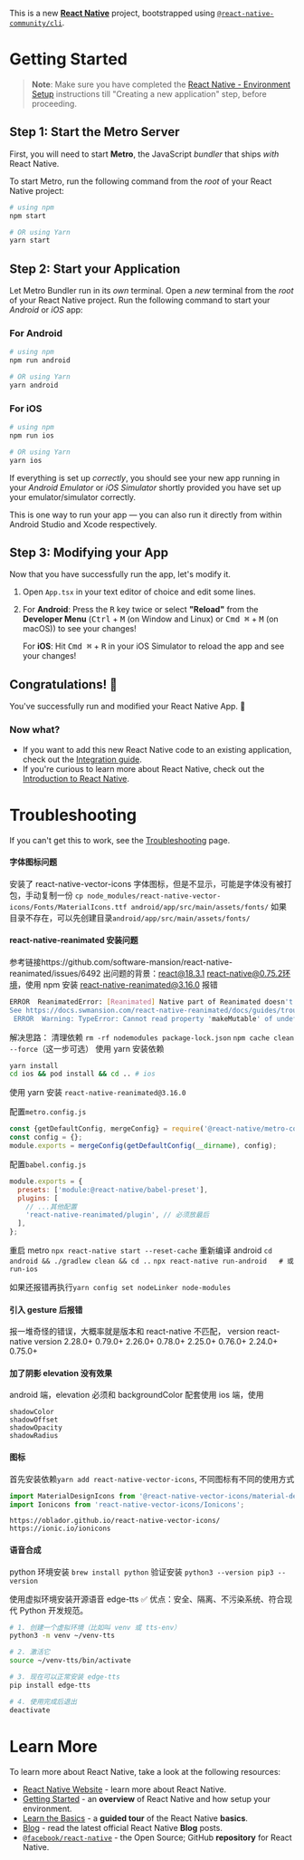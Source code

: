 This is a new [**React Native**](https://reactnative.dev) project, bootstrapped using [`@react-native-community/cli`](https://github.com/react-native-community/cli).

# Getting Started

> **Note**: Make sure you have completed the [React Native - Environment Setup](https://reactnative.dev/docs/environment-setup) instructions till "Creating a new application" step, before proceeding.

## Step 1: Start the Metro Server

First, you will need to start **Metro**, the JavaScript _bundler_ that ships _with_ React Native.

To start Metro, run the following command from the _root_ of your React Native project:

```bash
# using npm
npm start

# OR using Yarn
yarn start
```

## Step 2: Start your Application

Let Metro Bundler run in its _own_ terminal. Open a _new_ terminal from the _root_ of your React Native project. Run the following command to start your _Android_ or _iOS_ app:

### For Android

```bash
# using npm
npm run android

# OR using Yarn
yarn android
```

### For iOS

```bash
# using npm
npm run ios

# OR using Yarn
yarn ios
```

If everything is set up _correctly_, you should see your new app running in your _Android Emulator_ or _iOS Simulator_ shortly provided you have set up your emulator/simulator correctly.

This is one way to run your app — you can also run it directly from within Android Studio and Xcode respectively.

## Step 3: Modifying your App

Now that you have successfully run the app, let's modify it.

1. Open `App.tsx` in your text editor of choice and edit some lines.
2. For **Android**: Press the <kbd>R</kbd> key twice or select **"Reload"** from the **Developer Menu** (<kbd>Ctrl</kbd> + <kbd>M</kbd> (on Window and Linux) or <kbd>Cmd ⌘</kbd> + <kbd>M</kbd> (on macOS)) to see your changes!

   For **iOS**: Hit <kbd>Cmd ⌘</kbd> + <kbd>R</kbd> in your iOS Simulator to reload the app and see your changes!

## Congratulations! :tada:

You've successfully run and modified your React Native App. :partying_face:

### Now what?

- If you want to add this new React Native code to an existing application, check out the [Integration guide](https://reactnative.dev/docs/integration-with-existing-apps).
- If you're curious to learn more about React Native, check out the [Introduction to React Native](https://reactnative.dev/docs/getting-started).

# Troubleshooting

If you can't get this to work, see the [Troubleshooting](https://reactnative.dev/docs/troubleshooting) page.

#### 字体图标问题

安装了 react-native-vector-icons 字体图标，但是不显示，可能是字体没有被打包，手动复制一份
`cp node_modules/react-native-vector-icons/Fonts/MaterialIcons.ttf android/app/src/main/assets/fonts/`
如果目录不存在，可以先创建目录`android/app/src/main/assets/fonts/`

#### react-native-reanimated 安装问题

参考链接https://github.com/software-mansion/react-native-reanimated/issues/6492
出问题的背景：react@18.3.1 react-native@0.75.2环境，使用 npm 安装 react-native-reanimated@3.16.0 报错

```bash
ERROR  ReanimatedError: [Reanimated] Native part of Reanimated doesn't seem to be initialized (Worklets).
See https://docs.swmansion.com/react-native-reanimated/docs/guides/troubleshooting#native-part-of-reanimated-doesnt-seem-to-be-initialized Troubleshooting | React Native Reanimated Troubleshooting | React Native Reanimated   for more details., js engine: hermes [Component Stack]
 ERROR  Warning: TypeError: Cannot read property 'makeMutable' of undefined
```

解决思路：
清理依赖
`rm -rf nodemodules package-lock.json`
`npm cache clean --force`（这一步可选）
使用 yarn 安装依赖

```bash
yarn install
cd ios && pod install && cd .. # ios
```

使用 yarn 安装
`react-native-reanimated@3.16.0`

配置`metro.config.js`

```javascript
const {getDefaultConfig, mergeConfig} = require('@react-native/metro-config');
const config = {};
module.exports = mergeConfig(getDefaultConfig(__dirname), config);
```

配置`babel.config.js`

```javascript
module.exports = {
  presets: ['module:@react-native/babel-preset'],
  plugins: [
    // ...其他配置
    'react-native-reanimated/plugin', // 必须放最后
  ],
};
```

重启 metro
`npx react-native start --reset-cache`
重新编译 android
`cd android && ./gradlew clean && cd ..`
`npx react-native run-android   # 或 run-ios`

如果还报错再执行`yarn config set nodeLinker node-modules`

#### 引入 gesture 后报错

报一堆奇怪的错误，大概率就是版本和 react-native 不匹配，
version react-native version
2.28.0+ 0.79.0+
2.26.0+ 0.78.0+
2.25.0+ 0.76.0+
2.24.0+ 0.75.0+

#### 加了阴影 elevation 没有效果

android 端，elevation 必须和 backgroundColor 配套使用
ios 端，使用

```
shadowColor
shadowOffset
shadowOpacity
shadowRadius
```

#### 图标

首先安装依赖`yarn add react-native-vector-icons`, 不同图标有不同的使用方式

```ts
import MaterialDesignIcons from '@react-native-vector-icons/material-design-icons';
import Ionicons from 'react-native-vector-icons/Ionicons';
```

`https://oblador.github.io/react-native-vector-icons/`
`https://ionic.io/ionicons`

#### 语音合成

python 环境安装 `brew install python`
验证安装 `python3 --version
pip3 --version`

使用虚拟环境安装开源语音 edge-tts
✅ 优点：安全、隔离、不污染系统、符合现代 Python 开发规范。

```bash
# 1. 创建一个虚拟环境（比如叫 venv 或 tts-env）
python3 -m venv ~/venv-tts

# 2. 激活它
source ~/venv-tts/bin/activate

# 3. 现在可以正常安装 edge-tts
pip install edge-tts

# 4. 使用完成后退出
deactivate
```

# Learn More

To learn more about React Native, take a look at the following resources:

- [React Native Website](https://reactnative.dev) - learn more about React Native.
- [Getting Started](https://reactnative.dev/docs/environment-setup) - an **overview** of React Native and how setup your environment.
- [Learn the Basics](https://reactnative.dev/docs/getting-started) - a **guided tour** of the React Native **basics**.
- [Blog](https://reactnative.dev/blog) - read the latest official React Native **Blog** posts.
- [`@facebook/react-native`](https://github.com/facebook/react-native) - the Open Source; GitHub **repository** for React Native.
